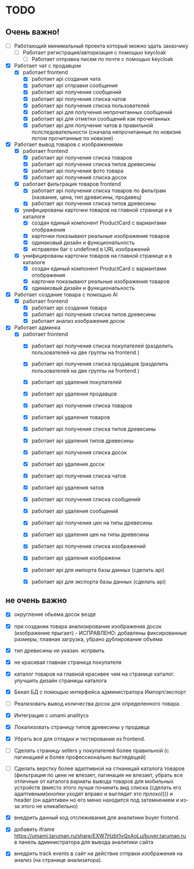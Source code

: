 # TODO

## Очень важно!
- [ ] Работающий минимальный проекта который можно здать заказчику
    - [ ] Работает регистрация/авторизация с помощью keycloak
        - [ ] Работает отправка писем по почте с помощью keycloak
- [x] Работает чат с продавцом
    - [x] работает frontend
        - [x] работает api создания чата
        - [x] работает api отправки сообщения
        - [x] работает api получения сообщений
        - [x] работает api получения списка чатов
        - [x] работает api получения списка пользователей
        - [x] работает api для получения непрочитанных сообщений
        - [x] работает api для отметки сообщений как прочитанных
        - [x] работает api для получения чатов в правильной полследовательности (сначала непрочитанные по новизне потом прочитанные по новизне)
- [x] Работает вывод товаров с изображениями
    - [x] работает frontend
        - [x] работает api получения списка товаров
        - [x] работает api получения списка типов древесины
        - [x] работает api получения фото товара
        - [x] работает api получения списка досок
    - [x] работает фильтрация товаров frontend
        - [x] работает api получения списка товаров по фильтрам (название, цена, тип древисины, продавец)
        - [x] работает api получения списка типов древесины
    - [x] унифицированы карточки товаров на главной странице и в каталоге
        - [x] создан единый компонент ProductCard с вариантами отображения
        - [x] карточки показывают реальные изображения товаров
        - [x] одинаковый дизайн и функциональность
        - [x] исправлен баг с undefined в URL изображений
    - [x] унифицированы карточки товаров на главной странице и в каталоге
        - [x] создан единый компонент ProductCard с вариантами отображения
        - [x] карточки показывают реальные изображения товаров
        - [x] одинаковый дизайн и функциональность
- [x] Работает создание товара с помощью AI
    - [x] работает frontend
        - [x] работает api создания товара
        - [x] работает api получения списка типов древесины
        - [x] работает анализ изображения досок
- [x] Работает админка
    - [x] работает frontend
        - [x] работает api получения списка покупателей (разделить пользователей на две группы на frontend )
        - [x] работает api получения списка продавцов (разделить пользователей на две группы на frontend )
        - [x] работает api удаления покупателей
        - [x] работает api удаления продавцов
        - [x] работает api получения списка товаров
        - [x] работает api удаления товаров
        - [x] работает api получения списка типов древесины
        - [x] работает api удаления типов древесины
        - [x] работает api получения списка досок
        - [x] работает api удаления досок
        - [x] работает api получения списка чатов
        - [x] работает api удаления чатов
        - [x] работает api получения списка сообщений
        - [x] работает api удаления сообщений
        - [x] работает api получения цен на типы древесины
        - [x] работает api удаления цен на типы древесины
        - [x] работает api получения списка изображений
        - [x] работает api удаления изображени
        - [x] работает api для импорта базы данных (сделать api)
        - [x] работает api для экспорта базы данных (сделать api)
    

## не очень важно
- [x] округление обьема досок везде
- [x] при создании товара анализирование изображения досок (изображение прыгает) - ИСПРАВЛЕНО: добавлены фиксированные размеры, плавная загрузка, убрано дублирование объема
- [x] тип древисины не указан. испрвить
- [x] не красивая главная страница покупателя
- [x] каталог товаров на главной красивее чем на странице каталог. улучшить дизайн страницы каталога 
- [x] Бекап БД с помощью интерфейса администратора Импорт/экспорт
- [ ] Реализовать вывод количества досок для определенного товара. 
- [x] Интеграция с umami analitycs
- [x] Локализовать страницу типов древесины у продавца
- [x] Убрать все для отладки и тестирования из frontend. 
- [ ] Сделать страницу sellers у покупателей более правильной (с пагинацией и более профессионально выглядещей)
- [ ] Сделать верстку более адаптивной на стнаницай каталога товаров (фильтрация по цене не влезает, пагинация не влезает, убрать все отличные от каталога вариаты вывода товаров для мобильных устройств (вместо этого лучше починить вид списка (сделать его адаптивным(кнопки уходят вправо и выглядит это прлохо)))) и header (он адаптивен но его меню находится под затемнением и из-за этого не кликабельно)

- [x] внедрить данный код отслеживания для аналитики buyer frotend. <script defer src="https://umami.taruman.ru/script.js" data-website-id="f4c1331c-36dd-4e4d-ac70-7ed63555e69d"></script> 
- [x] добавить iframe https://umami.taruman.ru/share/EXW7Hzbt1vQxAoLu/buyer.taruman.ru в панель администратора для вывода аналитики сайта 

- [x] внедрить track events в сайт на действие отпрвки изображения на анализ (на странице анализатора). 
